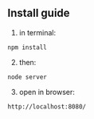 ## Install guide

1. in terminal:
```shell
npm install
```

2. then:
```shell
node server
```

3. open in browser:
```shell
http://localhost:8080/
```
